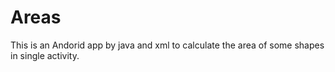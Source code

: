 # Areas

This is an Andorid app by java and xml to calculate the area of some shapes in single activity.
